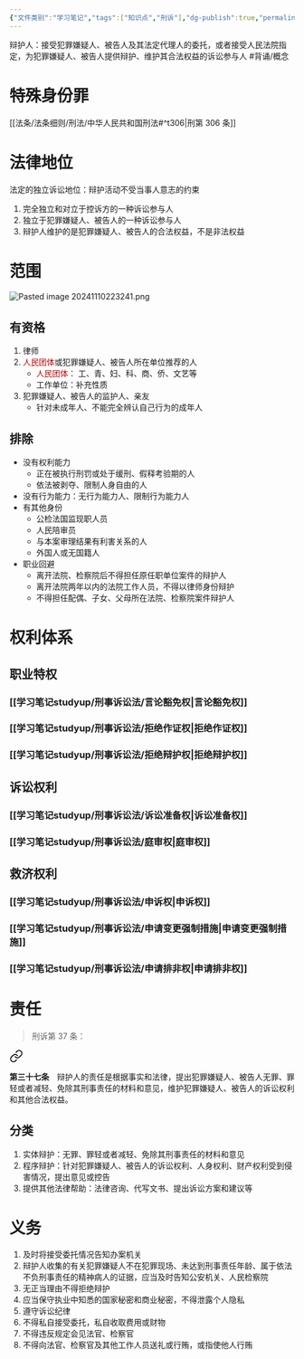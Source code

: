 ```yaml
---
{"文件类别":"学习笔记","tags":["知识点","刑诉"],"dg-publish":true,"permalink":"/学习笔记studyup/刑事诉讼法/辩护人/","dgPassFrontmatter":true,"created":"2024-09-14T15:58:13.294+08:00","updated":"2024-11-11T20:06:12.024+08:00"}
---
```


辩护人：接受犯罪嫌疑人、被告人及其法定代理人的委托，或者接受人民法院指定，为犯罪嫌疑人、被告人提供辩护、维护其合法权益的诉讼参与人 #背诵/概念 
# 特殊身份罪
[[法条/法条细则/刑法/中华人民共和国刑法#^t306\|刑第 306 条]]
# 法律地位
法定的独立诉讼地位：辩护活动不受当事人意志的约束
1. 完全独立和对立于控诉方的一种诉讼参与人
2. 独立于犯罪嫌疑人、被告人的一种诉讼参与人
3. 辩护人维护的是犯罪嫌疑人、被告人的合法权益，不是非法权益
# 范围

![Pasted image 20241110223241.png](/img/user/%E8%BF%90%E8%A1%8C%E6%9D%82/%E9%99%84%E4%BB%B6/Pasted%20image%2020241110223241.png)
## 有资格
1. 律师
2. <font color="#c00000">人民团体</font>或犯罪嫌疑人、被告人所在单位推荐的人
	- <font color="#c00000">人民团体</font>： 工、青、妇、科、商、侨、文艺等
	- 工作单位：补充性质
3. 犯罪嫌疑人、被告人的监护人、亲友
	- 针对未成年人、不能完全辨认自己行为的成年人
## 排除
- 没有权利能力
	- 正在被执行刑罚或处于缓刑、假释考验期的人
	- 依法被剥夺、限制人身自由的人
- 没有行为能力：无行为能力人、限制行为能力人
- 有其他身份
	- 公检法国监现职人员
	- 人民陪审员
	- 与本案审理结果有利害关系的人
	- 外国人或无国籍人
- 职业回避
	- 离开法院、检察院后不得担任原任职单位案件的辩护人
	- 离开法院两年以内的法院工作人员，不得以律师身份辩护
	- 不得担任配偶、子女、父母所在法院、检察院案件辩护人
# 权利体系
## 职业特权
### [[学习笔记studyup/刑事诉讼法/言论豁免权\|言论豁免权]]
### [[学习笔记studyup/刑事诉讼法/拒绝作证权\|拒绝作证权]]
### [[学习笔记studyup/刑事诉讼法/拒绝辩护权\|拒绝辩护权]] 
## 诉讼权利
### [[学习笔记studyup/刑事诉讼法/诉讼准备权\|诉讼准备权]]
### [[学习笔记studyup/刑事诉讼法/庭审权\|庭审权]]
## 救济权利
### [[学习笔记studyup/刑事诉讼法/申诉权\|申诉权]]
### [[学习笔记studyup/刑事诉讼法/申请变更强制措施\|申请变更强制措施]]
### [[学习笔记studyup/刑事诉讼法/申请排非权\|申请排非权]]
# 责任
>刑诉第 37 条：
<div class="transclusion internal-embed is-loaded"><a class="markdown-embed-link" href="////#t37" aria-label="Open link"><svg xmlns="http://www.w3.org/2000/svg" width="24" height="24" viewBox="0 0 24 24" fill="none" stroke="currentColor" stroke-width="2" stroke-linecap="round" stroke-linejoin="round" class="svg-icon lucide-link"><path d="M10 13a5 5 0 0 0 7.54.54l3-3a5 5 0 0 0-7.07-7.07l-1.72 1.71"></path><path d="M14 11a5 5 0 0 0-7.54-.54l-3 3a5 5 0 0 0 7.07 7.07l1.71-1.71"></path></svg></a><div class="markdown-embed">



**第三十七条**　辩护人的责任是根据事实和法律，提出犯罪嫌疑人、被告人无罪、罪轻或者减轻、免除其刑事责任的材料和意见，维护犯罪嫌疑人、被告人的诉讼权利和其他合法权益。 

</div></div>

## 分类
1. 实体辩护：无罪、罪轻或者减轻、免除其刑事责任的材料和意见
2. 程序辩护：针对犯罪嫌疑人、被告人的诉讼权利、人身权利、财产权利受到侵害情况，提出意见或控告
3. 提供其他法律帮助：法律咨询、代写文书、提出诉讼方案和建议等
# 义务
1. 及时将接受委托情况告知办案机关
2. 辩护人收集的有关犯罪嫌疑人不在犯罪现场、未达到刑事责任年龄、属于依法不负刑事责任的精神病人的证据，应当及时告知公安机关、人民检察院
3. 无正当理由不得拒绝辩护
4. 应当保守执业中知悉的国家秘密和商业秘密，不得泄露个人隐私
5. 遵守诉讼纪律
6. 不得私自接受委托，私自收取费用或财物
7. 不得违反规定会见法官、检察官
8. 不得向法官、检察官及其他工作人员送礼或行贿，或指使他人行贿